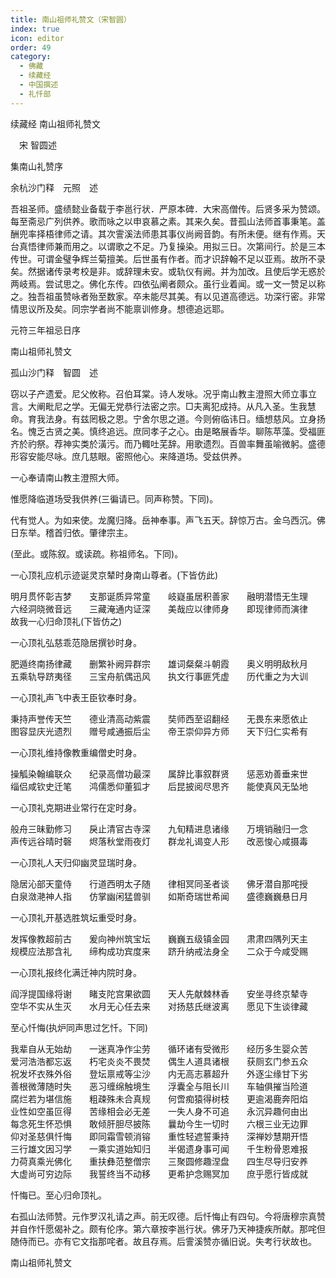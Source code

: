 ```yaml
---
title: 南山祖师礼赞文（宋智圆）
index: true
icon: editor
order: 49
category:
  - 佛藏
  - 续藏经
  - 中国撰述
  - 礼忏部
---
```


续藏经   南山祖师礼赞文  

　宋 智圆述  

 集南山礼赞序  

余杭沙门释　元照　述  

吾祖圣师。盛绩懿业备载于李邕行状．严原本碑．大宋高僧传。后贤多采为赞颂。每至斋忌广列供养。歌而咏之以申哀慕之素。其来久矣。昔孤山法师首事秉笔。盖酬兜率择梧律师之请。其次霅溪法师患其事仪尚阙音韵。有所未便。继有作焉。天台真悟律师兼而用之。以谓歌之不足。乃复操染。用拟三日。次第间行。於是三本传世。可谓金璧争辉兰菊擅美。后世虽有作者。而才识辞翰不足以亚焉。故所不录矣。然据诸传录考校是非。或辞理未安。或轨仪有阙。并为加改。且使后学无惑於两岐焉。尝试思之。佛化东传。四依弘阐者颇众。虽行业着闻。或一文一赞足以称之。独吾祖虽赞咏者殆至数家。卒未能尽其美。有以见道高德远。功深行密。非常情思议所及矣。同宗学者尚不能禀训修身。想德追远耶。  

元符三年祖忌日序  

南山祖师礼赞文  

孤山沙门释　智圆　述  

窃以子产遗爱。尼父攸称。召伯耳棠。诗人发咏。况乎南山教主澄照大师立事立言。大阐毗尼之学。无偏无党恭行法密之宗。□夫离犯成持。从凡入圣。生我慧命。育我法身。有兹罔极之恩。宁舍尔思之道。今则俯临讳日。缅想慈风。立身扬名。愧乏古贤之美。慎终追远。庶同孝子之心。由是略展香华。聊陈苹藻。受福匪齐於礿祭。荐神实类於潢污。而乃輙吐芜辞。用歌遗烈。百兽率舞虽喻微躬。盛德形容安能尽咏。庶几慈眼。密照他心。来降道场。受兹供养。  

一心奉请南山教主澄照大师。  

惟愿降临道场受我供养(三徧请已。同声称赞。下同)。  

代有觉人。为如来使。龙魔归降。岳神奉事。声飞五天。辞惊万古。金乌西沉。佛日东举。稽首归依。肇律宗主。  

(至此。或陈叙。或读疏。称祖师名。下同)。  

一心顶礼应机示迹诞灵京辇时身南山尊者。(下皆仿此)  

明月贯怀彰吉梦　　支那诞质异常童　　岐嶷虽居积善家　　融明潜悟无生理　　六经洞晓微音远　　三藏淹通内证深　　美哉应以律师身　　即现律师而演律　　故我一心归命顶礼(下皆仿之)  

一心顶礼弘慈乖范隐居撰钞时身。  

肥遁终南扬律藏　　删繁补阙异群宗　　雄词粲粲斗朝霞　　奥义明明敌秋月　　五乘轨导跻夷径　　三宝舟航偶迅风　　执文行事匪凭虚　　历代重之为大训  

一心顶礼声飞中表王臣钦奉时身。  

秉持声誉传天竺　　德业清高动紫震　　奘师西至诏翻经　　无畏东来愿依止　　图容显庆光遗烈　　赠号咸通振后尘　　帝王崇仰异方师　　天下归仁实希有  

一心顶礼维持像教重编僧史时身。  

操觚染翰编联众　　纪录高僧功最深　　属辞比事叙群贤　　惩恶劝善垂来世　　缁侣咸钦史迁笔　　鸿儒悉仰董狐才　　后昆披阅尽思齐　　能使真风无坠地  

一心顶礼克期进业常行在定时身。  

般舟三昧勤修习　　戾止清官古寺深　　九旬精进息诸缘　　万境销融归一念　　声传远谷晴时磬　　烬落秋堂雨夜灯　　群龙礼谒变人形　　改恶悛心咸摄毒  

一心顶礼人天归仰幽灵显瑞时身。  

隐居沁部天童侍　　行道西明太子随　　律相冥同圣者谈　　佛牙潜自那咤授　　白泉潋滟神人指　　仿掌幽闲猛兽驯　　如斯奇瑞世希闻　　盛德巍巍悬日月  

一心顶礼开基选胜筑坛重受时身。  

发挥像教超前古　　爰向神州筑宝坛　　巍巍五级镇金园　　肃肃四隅列天主　　规模应法那含礼　　缔构成功宾度来　　跻升纳戒法身全　　二众于今咸受赐  

一心顶礼报终化满迁神内院时身。  

阎浮提国缘将谢　　睹支陀宫果欲圆　　天人先献棘林香　　安坐寻终京辇寺　　空华不实从生灭　　水月无心任去来　　对扬慈氏继波离　　愿见下生谈律藏  

至心忏悔(执炉同声思过乞忏。下同)  

我辈自从无始劫　　一迷真净作尘劳　　循环诸有受微形　　经历多生婴众苦　　爱河浩浩都忘返　　朽宅炎炎不畏焚　　偶生人道具诸根　　获厕玄门参五众　　祝发坏衣殊外俗　　登坛禀戒等尘沙　　内无高志慕超升　　外逐尘缘甘下劣　　善根微薄随时失　　恶习缠绵触境生　　浮囊全与阻长川　　车轴俱摧当险道　　腐烂若为堪信施　　粗疎殊未合真规　　何啻痴猿得树枝　　更逾渴鹿奔阳焰　　业性如空虽叵得　　苦缘相会必无差　　一失人身不可追　　永沉异趣何由出　　每念死生怀恐惧　　敢倾肝胆尽披陈　　曩劫今生一切时　　六根三业无边罪　　仰对圣慈俱忏悔　　即同霜雪顿消镕　　重性轻遮誓秉持　　深禅妙慧期开悟　　三行雄文因习学　　一乘实道始知归　　半偈遗身事可闻　　千生粉骨恩难报　　力荷真乘光佛化　　重扶彝范整僧宗　　三聚圆修趣涅盘　　四生尽导归安养　　大虚尚可穷边际　　我誓终当不动移　　更希护念赐冥加　　庶乎愿行皆成就  

忏悔已。至心归命顶礼。  

右孤山法师赞。元作罗汉礼请之声。前无叹德。后忏悔止有四句。今将唐穆宗真赞并自作忏愿偈补之。颇有伦序。第六章按李邕行状。佛牙乃天神捷疾所献。那咤但随侍而已。亦有它文指那咤者。故且存焉。后霅溪赞亦循旧说。失考行状故也。  

南山祖师礼赞文  
